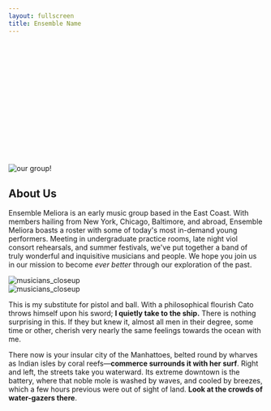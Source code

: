 ```yaml
---
layout: fullscreen
title: Ensemble Name
---
```


<div style="height: 15rem;"></div>

<img src="{{ site.baseurl }}/assets/img/mei_photoshoot/ensemblemeliora-087.jpg" alt="our group!" class="full-banner">

## About Us

<div class="text-image-row">
  <div class="text-column">
    <p>
    Ensemble Meliora is an early music group based in the East Coast. With members hailing from New York, Chicago, Baltimore, and abroad, Ensemble Meliora boasts a roster with some of today's most in-demand young performers. Meeting in undergraduate practice rooms, late night viol consort rehearsals, and summer festivals, we've put together a band of truly wonderful and inquisitive musicians and people. We hope you join us in our mission to become <em>ever better</em> through our exploration of the past.
    </p>
  </div>
  <div class="image-column">
    <img src="{{ site.baseurl }}/assets/img/mei_photoshoot/ensemblemeliora-071.jpg" alt="musicians_closeup" />
  </div>
</div>

<div class="text-image-row">
  <div class="image-column">
    <img src="{{ site.baseurl }}/assets/img/duo.jpeg" alt="musicians_closeup" />
  </div>
  <div class="text-column">
    <p>
    This is my substitute for pistol and ball. With a philosophical flourish Cato throws himself upon his sword; <strong>I quietly take to the ship.</strong> There is nothing surprising in this. If they but knew it, almost all men in their degree, some time or other, cherish very nearly the same feelings towards the ocean with me.
    </p>
    <p>
    There now is your insular city of the Manhattoes, belted round by wharves as Indian isles by coral reefs—<strong>commerce surrounds it with her surf</strong>. Right and left, the streets take you waterward. Its extreme downtown is the battery, where that noble mole is washed by waves, and cooled by breezes, which a few hours previous were out of sight of land. <strong>Look at the crowds of water-gazers there</strong>.
    </p>
  </div>
</div>



